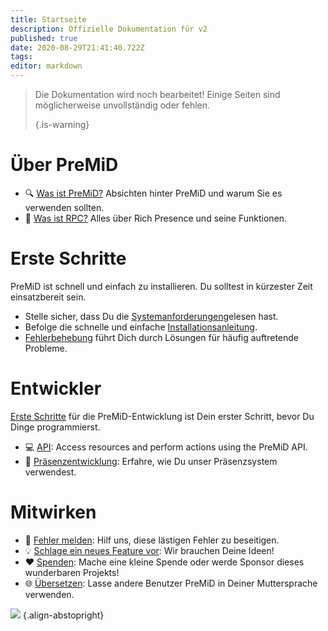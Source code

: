 ```yaml
---
title: Startseite
description: Offizielle Dokumentation für v2
published: true
date: 2020-08-29T21:41:40.722Z
tags:
editor: markdown
---
```


> Die Dokumentation wird noch bearbeitet! Einige Seiten sind möglicherweise unvollständig oder fehlen. 
> 
> {.is-warning}

# Über PreMiD
- :mag: [Was ist PreMiD?](/about) Absichten hinter PreMiD und warum Sie es verwenden sollten.
- :link: [Was ist RPC?](https://discordapp.com/rich-presence) Alles über Rich Presence und seine Funktionen.

# Erste Schritte

PreMiD ist schnell und einfach zu installieren. Du solltest in kürzester Zeit einsatzbereit sein.

- Stelle sicher, dass Du die [Systemanforderungen](/install/requirements)gelesen hast.
- Befolge die schnelle und einfache [Installationsanleitung](/install).
- [Fehlerbehebung](/troubleshooting) führt Dich durch Lösungen für häufig auftretende Probleme.

# Entwickler

[Erste Schritte](/dev) für die PreMiD-Entwicklung ist Dein erster Schritt, bevor Du Dinge programmierst.

- :computer: [API](/dev/api): Access resources and perform actions using the PreMiD API.
- :wrench: [Präsenzentwicklung](/dev/presence): Erfahre, wie Du unser Präsenzsystem verwendest.

# Mitwirken
- :bug: [Fehler melden](https://github.com/PreMiD): Hilf uns, diese lästigen Fehler zu beseitigen.
- :bulb: [Schlage ein neues Feature vor](https://discord.premid.app/): Wir brauchen Deine Ideen!
- :heart: [Spenden](https://www.patreon.com/Timeraa): Mache eine kleine Spende oder werde Sponsor dieses wunderbaren Projekts!
- :globe_with_meridians: [Übersetzen](https://translate.premid.app): Lasse andere Benutzer PreMiD in Deiner Muttersprache verwenden.

![](https://beta.premid.app/img/logo.2b414dc2.gif) {.align-abstopright}